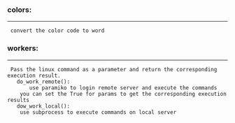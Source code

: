 ### colors:  
-----
 	 convert the color code to word
                                                                                     
### workers:  
-----
 	 Pass the linux command as a parameter and return the corresponding execution result.       
 	   do_work_remote():                                                                          
 	       use paramiko to login remote server and execute the commands
		you can set the True for params to get the corresponding execution results
 	   dow_work_local():                                                                          
 		use subprocess to execute commands on local server                                      

